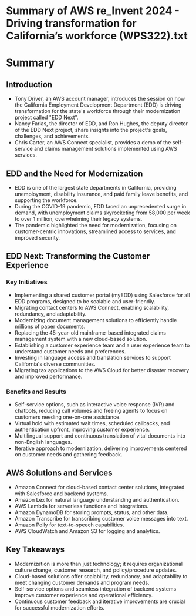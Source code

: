 # Summary of AWS re_Invent 2024 - Driving transformation for California’s workforce (WPS322).txt

# Summary

## Introduction

- Tony Driver, an AWS account manager, introduces the session on how the California Employment Development Department (EDD) is driving transformation for the state's workforce through their modernization project called "EDD Next".
- Nancy Farias, the director of EDD, and Ron Hughes, the deputy director of the EDD Next project, share insights into the project's goals, challenges, and achievements.
- Chris Carter, an AWS Connect specialist, provides a demo of the self-service and claims management solutions implemented using AWS services.

## EDD and the Need for Modernization

- EDD is one of the largest state departments in California, providing unemployment, disability insurance, and paid family leave benefits, and supporting the workforce.
- During the COVID-19 pandemic, EDD faced an unprecedented surge in demand, with unemployment claims skyrocketing from 58,000 per week to over 1 million, overwhelming their legacy systems.
- The pandemic highlighted the need for modernization, focusing on customer-centric innovations, streamlined access to services, and improved security.

## EDD Next: Transforming the Customer Experience

### Key Initiatives

- Implementing a shared customer portal (myEDD) using Salesforce for all EDD programs, designed to be scalable and user-friendly.
- Migrating contact centers to AWS Connect, enabling scalability, redundancy, and adaptability.
- Modernizing document management solutions to efficiently handle millions of paper documents.
- Replacing the 45-year-old mainframe-based integrated claims management system with a new cloud-based solution.
- Establishing a customer experience team and a user experience team to understand customer needs and preferences.
- Investing in language access and translation services to support California's diverse communities.
- Migrating tax applications to the AWS Cloud for better disaster recovery and improved performance.

### Benefits and Results

- Self-service options, such as interactive voice response (IVR) and chatbots, reducing call volumes and freeing agents to focus on customers needing one-on-one assistance.
- Virtual hold with estimated wait times, scheduled callbacks, and authentication upfront, improving customer experience.
- Multilingual support and continuous translation of vital documents into non-English languages.
- Iterative approach to modernization, delivering improvements centered on customer needs and gathering feedback.

## AWS Solutions and Services

- Amazon Connect for cloud-based contact center solutions, integrated with Salesforce and backend systems.
- Amazon Lex for natural language understanding and authentication.
- AWS Lambda for serverless functions and integrations.
- Amazon DynamoDB for storing prompts, status, and other data.
- Amazon Transcribe for transcribing customer voice messages into text.
- Amazon Polly for text-to-speech capabilities.
- AWS CloudWatch and Amazon S3 for logging and analytics.

## Key Takeaways

- Modernization is more than just technology; it requires organizational culture change, customer research, and policy/procedure updates.
- Cloud-based solutions offer scalability, redundancy, and adaptability to meet changing customer demands and program needs.
- Self-service options and seamless integration of backend systems improve customer experience and operational efficiency.
- Continuous customer feedback and iterative improvements are crucial for successful modernization efforts.